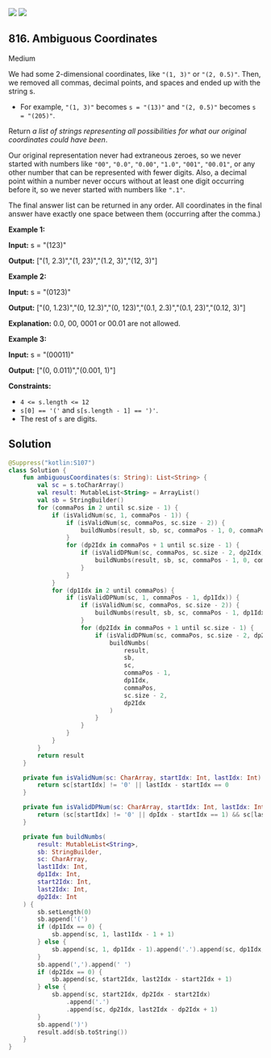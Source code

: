 [![](https://img.shields.io/github/stars/javadev/LeetCode-in-Kotlin?label=Stars&style=flat-square)](https://github.com/javadev/LeetCode-in-Kotlin)
[![](https://img.shields.io/github/forks/javadev/LeetCode-in-Kotlin?label=Fork%20me%20on%20GitHub%20&style=flat-square)](https://github.com/javadev/LeetCode-in-Kotlin/fork)

## 816\. Ambiguous Coordinates

Medium

We had some 2-dimensional coordinates, like `"(1, 3)"` or `"(2, 0.5)"`. Then, we removed all commas, decimal points, and spaces and ended up with the string s.

*   For example, `"(1, 3)"` becomes `s = "(13)"` and `"(2, 0.5)"` becomes `s = "(205)"`.

Return _a list of strings representing all possibilities for what our original coordinates could have been_.

Our original representation never had extraneous zeroes, so we never started with numbers like `"00"`, `"0.0"`, `"0.00"`, `"1.0"`, `"001"`, `"00.01"`, or any other number that can be represented with fewer digits. Also, a decimal point within a number never occurs without at least one digit occurring before it, so we never started with numbers like `".1"`.

The final answer list can be returned in any order. All coordinates in the final answer have exactly one space between them (occurring after the comma.)

**Example 1:**

**Input:** s = "(123)"

**Output:** ["(1, 2.3)","(1, 23)","(1.2, 3)","(12, 3)"]

**Example 2:**

**Input:** s = "(0123)"

**Output:** ["(0, 1.23)","(0, 12.3)","(0, 123)","(0.1, 2.3)","(0.1, 23)","(0.12, 3)"]

**Explanation:** 0.0, 00, 0001 or 00.01 are not allowed.

**Example 3:**

**Input:** s = "(00011)"

**Output:** ["(0, 0.011)","(0.001, 1)"]

**Constraints:**

*   `4 <= s.length <= 12`
*   `s[0] == '('` and `s[s.length - 1] == ')'`.
*   The rest of `s` are digits.

## Solution

```kotlin
@Suppress("kotlin:S107")
class Solution {
    fun ambiguousCoordinates(s: String): List<String> {
        val sc = s.toCharArray()
        val result: MutableList<String> = ArrayList()
        val sb = StringBuilder()
        for (commaPos in 2 until sc.size - 1) {
            if (isValidNum(sc, 1, commaPos - 1)) {
                if (isValidNum(sc, commaPos, sc.size - 2)) {
                    buildNumbs(result, sb, sc, commaPos - 1, 0, commaPos, sc.size - 2, 0)
                }
                for (dp2Idx in commaPos + 1 until sc.size - 1) {
                    if (isValidDPNum(sc, commaPos, sc.size - 2, dp2Idx)) {
                        buildNumbs(result, sb, sc, commaPos - 1, 0, commaPos, sc.size - 2, dp2Idx)
                    }
                }
            }
            for (dp1Idx in 2 until commaPos) {
                if (isValidDPNum(sc, 1, commaPos - 1, dp1Idx)) {
                    if (isValidNum(sc, commaPos, sc.size - 2)) {
                        buildNumbs(result, sb, sc, commaPos - 1, dp1Idx, commaPos, sc.size - 2, 0)
                    }
                    for (dp2Idx in commaPos + 1 until sc.size - 1) {
                        if (isValidDPNum(sc, commaPos, sc.size - 2, dp2Idx)) {
                            buildNumbs(
                                result,
                                sb,
                                sc,
                                commaPos - 1,
                                dp1Idx,
                                commaPos,
                                sc.size - 2,
                                dp2Idx
                            )
                        }
                    }
                }
            }
        }
        return result
    }

    private fun isValidNum(sc: CharArray, startIdx: Int, lastIdx: Int): Boolean {
        return sc[startIdx] != '0' || lastIdx - startIdx == 0
    }

    private fun isValidDPNum(sc: CharArray, startIdx: Int, lastIdx: Int, dpIdx: Int): Boolean {
        return (sc[startIdx] != '0' || dpIdx - startIdx == 1) && sc[lastIdx] != '0'
    }

    private fun buildNumbs(
        result: MutableList<String>,
        sb: StringBuilder,
        sc: CharArray,
        last1Idx: Int,
        dp1Idx: Int,
        start2Idx: Int,
        last2Idx: Int,
        dp2Idx: Int
    ) {
        sb.setLength(0)
        sb.append('(')
        if (dp1Idx == 0) {
            sb.append(sc, 1, last1Idx - 1 + 1)
        } else {
            sb.append(sc, 1, dp1Idx - 1).append('.').append(sc, dp1Idx, last1Idx - dp1Idx + 1)
        }
        sb.append(',').append(' ')
        if (dp2Idx == 0) {
            sb.append(sc, start2Idx, last2Idx - start2Idx + 1)
        } else {
            sb.append(sc, start2Idx, dp2Idx - start2Idx)
                .append('.')
                .append(sc, dp2Idx, last2Idx - dp2Idx + 1)
        }
        sb.append(')')
        result.add(sb.toString())
    }
}
```